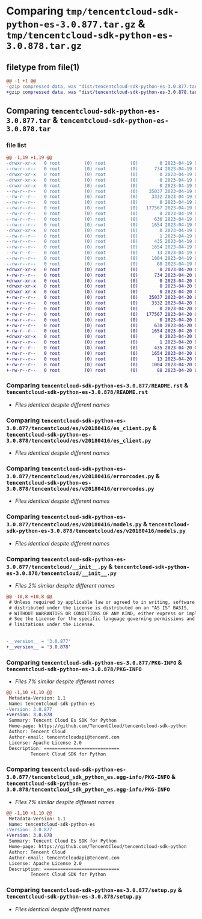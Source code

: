# Comparing `tmp/tencentcloud-sdk-python-es-3.0.877.tar.gz` & `tmp/tencentcloud-sdk-python-es-3.0.878.tar.gz`

## filetype from file(1)

```diff
@@ -1 +1 @@
-gzip compressed data, was "dist/tencentcloud-sdk-python-es-3.0.877.tar", last modified: Wed Apr 19 09:16:34 2023, max compression
+gzip compressed data, was "dist/tencentcloud-sdk-python-es-3.0.878.tar", last modified: Thu Apr 20 00:28:33 2023, max compression
```

## Comparing `tencentcloud-sdk-python-es-3.0.877.tar` & `tencentcloud-sdk-python-es-3.0.878.tar`

### file list

```diff
@@ -1,19 +1,19 @@
-drwxr-xr-x   0 root         (0) root         (0)        0 2023-04-19 09:16:34.000000 tencentcloud-sdk-python-es-3.0.877/
--rw-r--r--   0 root         (0) root         (0)      734 2023-04-19 09:16:33.000000 tencentcloud-sdk-python-es-3.0.877/README.rst
-drwxr-xr-x   0 root         (0) root         (0)        0 2023-04-19 09:16:34.000000 tencentcloud-sdk-python-es-3.0.877/tencentcloud/
-drwxr-xr-x   0 root         (0) root         (0)        0 2023-04-19 09:16:34.000000 tencentcloud-sdk-python-es-3.0.877/tencentcloud/es/
-drwxr-xr-x   0 root         (0) root         (0)        0 2023-04-19 09:16:34.000000 tencentcloud-sdk-python-es-3.0.877/tencentcloud/es/v20180416/
--rw-r--r--   0 root         (0) root         (0)    35037 2023-04-19 09:16:33.000000 tencentcloud-sdk-python-es-3.0.877/tencentcloud/es/v20180416/es_client.py
--rw-r--r--   0 root         (0) root         (0)     3332 2023-04-19 09:16:33.000000 tencentcloud-sdk-python-es-3.0.877/tencentcloud/es/v20180416/errorcodes.py
--rw-r--r--   0 root         (0) root         (0)        0 2023-04-19 09:16:33.000000 tencentcloud-sdk-python-es-3.0.877/tencentcloud/es/v20180416/__init__.py
--rw-r--r--   0 root         (0) root         (0)   177567 2023-04-19 09:16:33.000000 tencentcloud-sdk-python-es-3.0.877/tencentcloud/es/v20180416/models.py
--rw-r--r--   0 root         (0) root         (0)        0 2023-04-19 09:16:33.000000 tencentcloud-sdk-python-es-3.0.877/tencentcloud/es/__init__.py
--rw-r--r--   0 root         (0) root         (0)      630 2023-04-19 09:16:33.000000 tencentcloud-sdk-python-es-3.0.877/tencentcloud/__init__.py
--rw-r--r--   0 root         (0) root         (0)     1654 2023-04-19 09:16:34.000000 tencentcloud-sdk-python-es-3.0.877/PKG-INFO
-drwxr-xr-x   0 root         (0) root         (0)        0 2023-04-19 09:16:34.000000 tencentcloud-sdk-python-es-3.0.877/tencentcloud_sdk_python_es.egg-info/
--rw-r--r--   0 root         (0) root         (0)        1 2023-04-19 09:16:34.000000 tencentcloud-sdk-python-es-3.0.877/tencentcloud_sdk_python_es.egg-info/dependency_links.txt
--rw-r--r--   0 root         (0) root         (0)      435 2023-04-19 09:16:34.000000 tencentcloud-sdk-python-es-3.0.877/tencentcloud_sdk_python_es.egg-info/SOURCES.txt
--rw-r--r--   0 root         (0) root         (0)     1654 2023-04-19 09:16:34.000000 tencentcloud-sdk-python-es-3.0.877/tencentcloud_sdk_python_es.egg-info/PKG-INFO
--rw-r--r--   0 root         (0) root         (0)       13 2023-04-19 09:16:34.000000 tencentcloud-sdk-python-es-3.0.877/tencentcloud_sdk_python_es.egg-info/top_level.txt
--rw-r--r--   0 root         (0) root         (0)     1004 2023-04-19 09:16:33.000000 tencentcloud-sdk-python-es-3.0.877/setup.py
--rw-r--r--   0 root         (0) root         (0)       88 2023-04-19 09:16:34.000000 tencentcloud-sdk-python-es-3.0.877/setup.cfg
+drwxr-xr-x   0 root         (0) root         (0)        0 2023-04-20 00:28:33.000000 tencentcloud-sdk-python-es-3.0.878/
+-rw-r--r--   0 root         (0) root         (0)      734 2023-04-20 00:28:33.000000 tencentcloud-sdk-python-es-3.0.878/README.rst
+drwxr-xr-x   0 root         (0) root         (0)        0 2023-04-20 00:28:33.000000 tencentcloud-sdk-python-es-3.0.878/tencentcloud/
+drwxr-xr-x   0 root         (0) root         (0)        0 2023-04-20 00:28:33.000000 tencentcloud-sdk-python-es-3.0.878/tencentcloud/es/
+drwxr-xr-x   0 root         (0) root         (0)        0 2023-04-20 00:28:33.000000 tencentcloud-sdk-python-es-3.0.878/tencentcloud/es/v20180416/
+-rw-r--r--   0 root         (0) root         (0)    35037 2023-04-20 00:28:33.000000 tencentcloud-sdk-python-es-3.0.878/tencentcloud/es/v20180416/es_client.py
+-rw-r--r--   0 root         (0) root         (0)     3332 2023-04-20 00:28:33.000000 tencentcloud-sdk-python-es-3.0.878/tencentcloud/es/v20180416/errorcodes.py
+-rw-r--r--   0 root         (0) root         (0)        0 2023-04-20 00:28:33.000000 tencentcloud-sdk-python-es-3.0.878/tencentcloud/es/v20180416/__init__.py
+-rw-r--r--   0 root         (0) root         (0)   177567 2023-04-20 00:28:33.000000 tencentcloud-sdk-python-es-3.0.878/tencentcloud/es/v20180416/models.py
+-rw-r--r--   0 root         (0) root         (0)        0 2023-04-20 00:28:33.000000 tencentcloud-sdk-python-es-3.0.878/tencentcloud/es/__init__.py
+-rw-r--r--   0 root         (0) root         (0)      630 2023-04-20 00:28:33.000000 tencentcloud-sdk-python-es-3.0.878/tencentcloud/__init__.py
+-rw-r--r--   0 root         (0) root         (0)     1654 2023-04-20 00:28:33.000000 tencentcloud-sdk-python-es-3.0.878/PKG-INFO
+drwxr-xr-x   0 root         (0) root         (0)        0 2023-04-20 00:28:33.000000 tencentcloud-sdk-python-es-3.0.878/tencentcloud_sdk_python_es.egg-info/
+-rw-r--r--   0 root         (0) root         (0)        1 2023-04-20 00:28:33.000000 tencentcloud-sdk-python-es-3.0.878/tencentcloud_sdk_python_es.egg-info/dependency_links.txt
+-rw-r--r--   0 root         (0) root         (0)      435 2023-04-20 00:28:33.000000 tencentcloud-sdk-python-es-3.0.878/tencentcloud_sdk_python_es.egg-info/SOURCES.txt
+-rw-r--r--   0 root         (0) root         (0)     1654 2023-04-20 00:28:33.000000 tencentcloud-sdk-python-es-3.0.878/tencentcloud_sdk_python_es.egg-info/PKG-INFO
+-rw-r--r--   0 root         (0) root         (0)       13 2023-04-20 00:28:33.000000 tencentcloud-sdk-python-es-3.0.878/tencentcloud_sdk_python_es.egg-info/top_level.txt
+-rw-r--r--   0 root         (0) root         (0)     1004 2023-04-20 00:28:33.000000 tencentcloud-sdk-python-es-3.0.878/setup.py
+-rw-r--r--   0 root         (0) root         (0)       88 2023-04-20 00:28:33.000000 tencentcloud-sdk-python-es-3.0.878/setup.cfg
```

### Comparing `tencentcloud-sdk-python-es-3.0.877/README.rst` & `tencentcloud-sdk-python-es-3.0.878/README.rst`

 * *Files identical despite different names*

### Comparing `tencentcloud-sdk-python-es-3.0.877/tencentcloud/es/v20180416/es_client.py` & `tencentcloud-sdk-python-es-3.0.878/tencentcloud/es/v20180416/es_client.py`

 * *Files identical despite different names*

### Comparing `tencentcloud-sdk-python-es-3.0.877/tencentcloud/es/v20180416/errorcodes.py` & `tencentcloud-sdk-python-es-3.0.878/tencentcloud/es/v20180416/errorcodes.py`

 * *Files identical despite different names*

### Comparing `tencentcloud-sdk-python-es-3.0.877/tencentcloud/es/v20180416/models.py` & `tencentcloud-sdk-python-es-3.0.878/tencentcloud/es/v20180416/models.py`

 * *Files identical despite different names*

### Comparing `tencentcloud-sdk-python-es-3.0.877/tencentcloud/__init__.py` & `tencentcloud-sdk-python-es-3.0.878/tencentcloud/__init__.py`

 * *Files 2% similar despite different names*

```diff
@@ -10,8 +10,8 @@
 # Unless required by applicable law or agreed to in writing, software
 # distributed under the License is distributed on an "AS IS" BASIS,
 # WITHOUT WARRANTIES OR CONDITIONS OF ANY KIND, either express or implied.
 # See the License for the specific language governing permissions and
 # limitations under the License.
 
 
-__version__ = '3.0.877'
+__version__ = '3.0.878'
```

### Comparing `tencentcloud-sdk-python-es-3.0.877/PKG-INFO` & `tencentcloud-sdk-python-es-3.0.878/PKG-INFO`

 * *Files 7% similar despite different names*

```diff
@@ -1,10 +1,10 @@
 Metadata-Version: 1.1
 Name: tencentcloud-sdk-python-es
-Version: 3.0.877
+Version: 3.0.878
 Summary: Tencent Cloud Es SDK for Python
 Home-page: https://github.com/TencentCloud/tencentcloud-sdk-python
 Author: Tencent Cloud
 Author-email: tencentcloudapi@tencent.com
 License: Apache License 2.0
 Description: ============================
         Tencent Cloud SDK for Python
```

### Comparing `tencentcloud-sdk-python-es-3.0.877/tencentcloud_sdk_python_es.egg-info/PKG-INFO` & `tencentcloud-sdk-python-es-3.0.878/tencentcloud_sdk_python_es.egg-info/PKG-INFO`

 * *Files 7% similar despite different names*

```diff
@@ -1,10 +1,10 @@
 Metadata-Version: 1.1
 Name: tencentcloud-sdk-python-es
-Version: 3.0.877
+Version: 3.0.878
 Summary: Tencent Cloud Es SDK for Python
 Home-page: https://github.com/TencentCloud/tencentcloud-sdk-python
 Author: Tencent Cloud
 Author-email: tencentcloudapi@tencent.com
 License: Apache License 2.0
 Description: ============================
         Tencent Cloud SDK for Python
```

### Comparing `tencentcloud-sdk-python-es-3.0.877/setup.py` & `tencentcloud-sdk-python-es-3.0.878/setup.py`

 * *Files identical despite different names*

